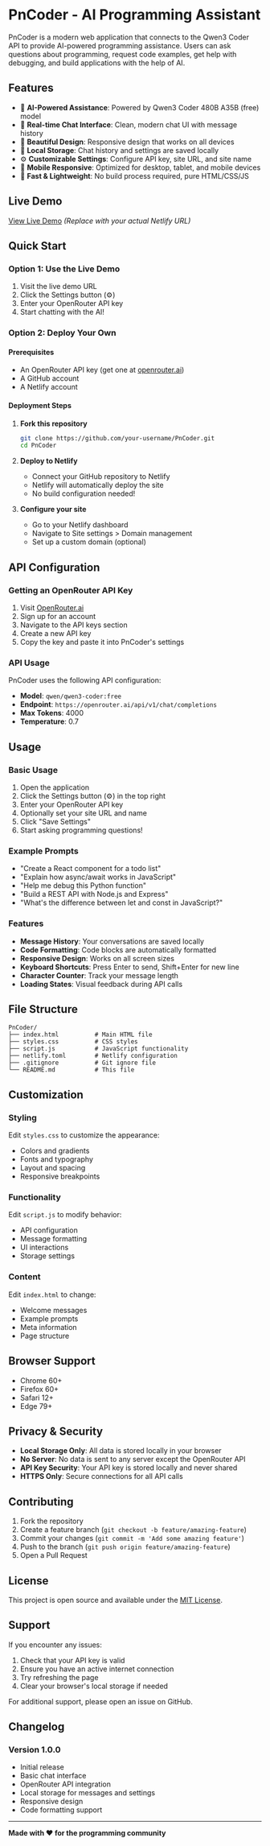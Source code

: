 # PnCoder - AI Programming Assistant

PnCoder is a modern web application that connects to the Qwen3 Coder API to provide AI-powered programming assistance. Users can ask questions about programming, request code examples, get help with debugging, and build applications with the help of AI.

## Features

- 🤖 **AI-Powered Assistance**: Powered by Qwen3 Coder 480B A35B (free) model
- 💬 **Real-time Chat Interface**: Clean, modern chat UI with message history
- 🎨 **Beautiful Design**: Responsive design that works on all devices
- 💾 **Local Storage**: Chat history and settings are saved locally
- ⚙️ **Customizable Settings**: Configure API key, site URL, and site name
- 📱 **Mobile Responsive**: Optimized for desktop, tablet, and mobile devices
- 🚀 **Fast & Lightweight**: No build process required, pure HTML/CSS/JS

## Live Demo

[View Live Demo](https://your-netlify-url.netlify.app) *(Replace with your actual Netlify URL)*

## Quick Start

### Option 1: Use the Live Demo
1. Visit the live demo URL
2. Click the Settings button (⚙️)
3. Enter your OpenRouter API key
4. Start chatting with the AI!

### Option 2: Deploy Your Own

#### Prerequisites
- An OpenRouter API key (get one at [openrouter.ai](https://openrouter.ai))
- A GitHub account
- A Netlify account

#### Deployment Steps

1. **Fork this repository**
   ```bash
   git clone https://github.com/your-username/PnCoder.git
   cd PnCoder
   ```

2. **Deploy to Netlify**
   - Connect your GitHub repository to Netlify
   - Netlify will automatically deploy the site
   - No build configuration needed!

3. **Configure your site**
   - Go to your Netlify dashboard
   - Navigate to Site settings > Domain management
   - Set up a custom domain (optional)

## API Configuration

### Getting an OpenRouter API Key

1. Visit [OpenRouter.ai](https://openrouter.ai)
2. Sign up for an account
3. Navigate to the API keys section
4. Create a new API key
5. Copy the key and paste it into PnCoder's settings

### API Usage

PnCoder uses the following API configuration:
- **Model**: `qwen/qwen3-coder:free`
- **Endpoint**: `https://openrouter.ai/api/v1/chat/completions`
- **Max Tokens**: 4000
- **Temperature**: 0.7

## Usage

### Basic Usage
1. Open the application
2. Click the Settings button (⚙️) in the top right
3. Enter your OpenRouter API key
4. Optionally set your site URL and name
5. Click "Save Settings"
6. Start asking programming questions!

### Example Prompts
- "Create a React component for a todo list"
- "Explain how async/await works in JavaScript"
- "Help me debug this Python function"
- "Build a REST API with Node.js and Express"
- "What's the difference between let and const in JavaScript?"

### Features
- **Message History**: Your conversations are saved locally
- **Code Formatting**: Code blocks are automatically formatted
- **Responsive Design**: Works on all screen sizes
- **Keyboard Shortcuts**: Press Enter to send, Shift+Enter for new line
- **Character Counter**: Track your message length
- **Loading States**: Visual feedback during API calls

## File Structure

```
PnCoder/
├── index.html          # Main HTML file
├── styles.css          # CSS styles
├── script.js           # JavaScript functionality
├── netlify.toml        # Netlify configuration
├── .gitignore          # Git ignore file
└── README.md           # This file
```

## Customization

### Styling
Edit `styles.css` to customize the appearance:
- Colors and gradients
- Fonts and typography
- Layout and spacing
- Responsive breakpoints

### Functionality
Edit `script.js` to modify behavior:
- API configuration
- Message formatting
- UI interactions
- Storage settings

### Content
Edit `index.html` to change:
- Welcome messages
- Example prompts
- Meta information
- Page structure

## Browser Support

- Chrome 60+
- Firefox 60+
- Safari 12+
- Edge 79+

## Privacy & Security

- **Local Storage Only**: All data is stored locally in your browser
- **No Server**: No data is sent to any server except the OpenRouter API
- **API Key Security**: Your API key is stored locally and never shared
- **HTTPS Only**: Secure connections for all API calls

## Contributing

1. Fork the repository
2. Create a feature branch (`git checkout -b feature/amazing-feature`)
3. Commit your changes (`git commit -m 'Add some amazing feature'`)
4. Push to the branch (`git push origin feature/amazing-feature`)
5. Open a Pull Request

## License

This project is open source and available under the [MIT License](LICENSE).

## Support

If you encounter any issues:

1. Check that your API key is valid
2. Ensure you have an active internet connection
3. Try refreshing the page
4. Clear your browser's local storage if needed

For additional support, please open an issue on GitHub.

## Changelog

### Version 1.0.0
- Initial release
- Basic chat interface
- OpenRouter API integration
- Local storage for messages and settings
- Responsive design
- Code formatting support

---

**Made with ❤️ for the programming community**
